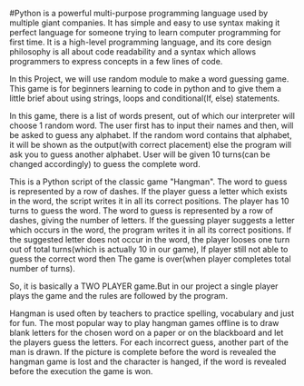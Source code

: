 #Python is a powerful multi-purpose programming language used by multiple giant companies.
It has simple and easy to use syntax making it perfect language for someone trying to learn computer programming for first time.
It is a high-level programming language, and its core design philosophy is all about code readability and a syntax which allows programmers to express concepts in a few lines of code.

In this Project, we will use random module to make a word guessing game.
This game is for beginners learning to code in python and to give them a little brief about using strings, loops and conditional(If, else) statements.

In this game, there is a list of words present, out of which our interpreter will choose 1 random word.
The user first has to input their names and then, will be asked to guess any alphabet.
If the random word contains that alphabet, it will be shown as the output(with correct placement) else the program will ask you to guess another alphabet.
User will be given 10 turns(can be changed accordingly) to guess the complete word.

This is a Python script of the classic game "Hangman".
The word to guess is represented by a row of dashes.
If the player guess a letter which exists in the word, the script writes it in all its correct positions.
The player has 10 turns to guess the word.
The word to guess is represented by a row of dashes, giving the number of letters.
If the guessing player suggests a letter which occurs in the word, the program writes it in all its correct positions.
If the suggested letter does not occur in the word, the player looses one turn out of total turns(which is actually 10 in our game),
If player still not able to guess the correct word then The game is over(when player completes total number of turns).

So, it is basically a TWO PLAYER game.But in our project a single player plays the game and the rules are followed by the program.

Hangman is used often by teachers to practice spelling, vocabulary and just for fun.
The most popular way to play hangman games offline is to draw blank letters for the chosen word on a paper or on the blackboard and let the players guess the letters.
For each incorrect guess, another part of the man is drawn.
If the picture is complete before the word is revealed the hangman game is lost and the character is hanged, if the word is revealed before the execution the game is won.


